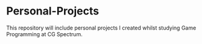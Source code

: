 # Personal-Projects

This repository will include personal projects I created whilst studying Game Programming at CG Spectrum.
